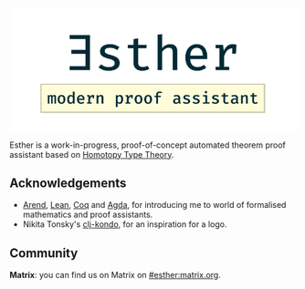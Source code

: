![Esther Logo](assets/logo.png)

Esther is a work-in-progress, proof-of-concept automated theorem proof
assistant based on [Homotopy Type Theory].

[Homotopy Type Theory]: https://homotopytypetheory.org/book/

## Acknowledgements

- [Arend], [Lean], [Coq] and [Agda], for introducing me to world of formalised
  mathematics and proof assistants.
- Nikita Tonsky's [clj-kondo], for an inspiration for a logo.

[Arend]: https://github.com/JetBrains/Arend
[Lean]: https://github.com/leanprover/lean4
[Coq]: https://github.com/coq/coq
[Agda]: https://github.com/agda/agda

[clj-kondo]: https://github.com/clj-kondo/clj-kondo

## Community

**Matrix**: you can find us on Matrix on [#esther:matrix.org].

[#esther:matrix.org]: https://app.element.io/#/room/#esther:matrix.org

